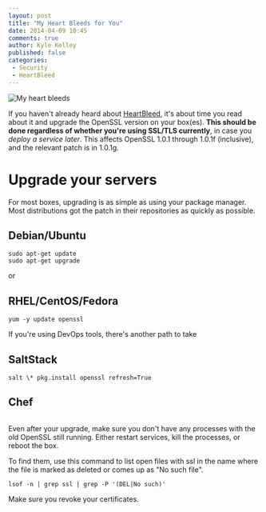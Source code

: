 ```yaml
---
layout: post
title: "My Heart Bleeds for You"
date: 2014-04-09 10:45
comments: true
author: Kyle Kelley
published: false
categories:
 - Security
 - HeartBleed
---
```


![My heart bleeds](http://heartbleed.com/heartbleed.png)

If you haven't already heard about [HeartBleed](http://heartbleed.com/), it's about time you read about it and upgrade the OpenSSL version on your box(es). **This should be done regardless of whether you're using SSL/TLS currently**, in case you *deploy a service later*. This affects OpenSSL 1.0.1 through 1.0.1f (inclusive), and the relevant patch is in 1.0.1g.

# Upgrade your servers

For most boxes, upgrading is as simple as using your package manager. Most distributions got the patch in their repositories as quickly as possible.

## Debian/Ubuntu
```
sudo apt-get update
sudo apt-get upgrade
```

or

## RHEL/CentOS/Fedora
```
yum -y update openssl
```

If you're using DevOps tools, there's another path to take

## SaltStack

```
salt \* pkg.install openssl refresh=True
```

## Chef

```

```


Even after your upgrade, make sure you don't have any processes with the old OpenSSL still running. Either restart services, kill the processes, or reboot the box.

To find them, use this command to list open files with ssl in the name where the file is marked as deleted or comes up as "No such file".

```
lsof -n | grep ssl | grep -P '(DEL|No such)'
```

Make sure you revoke your certificates.
